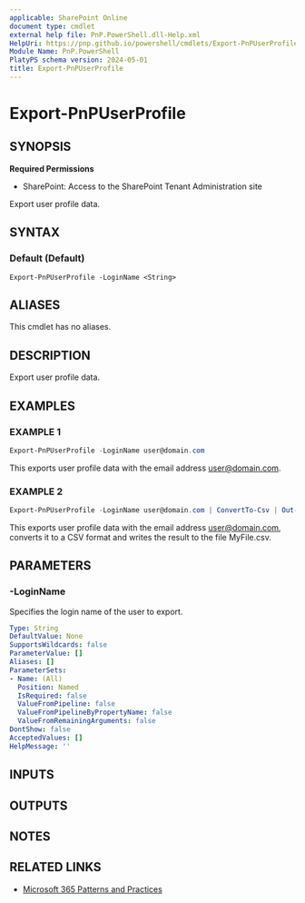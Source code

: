```yaml
---
applicable: SharePoint Online
document type: cmdlet
external help file: PnP.PowerShell.dll-Help.xml
HelpUri: https://pnp.github.io/powershell/cmdlets/Export-PnPUserProfile.html
Module Name: PnP.PowerShell
PlatyPS schema version: 2024-05-01
title: Export-PnPUserProfile
---
```


# Export-PnPUserProfile

## SYNOPSIS

**Required Permissions**

* SharePoint: Access to the SharePoint Tenant Administration site

Export user profile data.

## SYNTAX

### Default (Default)

```
Export-PnPUserProfile -LoginName <String>
```

## ALIASES

This cmdlet has no aliases.

## DESCRIPTION

Export user profile data.

## EXAMPLES

### EXAMPLE 1

```powershell
Export-PnPUserProfile -LoginName user@domain.com
```

This exports user profile data with the email address user@domain.com.

### EXAMPLE 2

```powershell
Export-PnPUserProfile -LoginName user@domain.com | ConvertTo-Csv | Out-File MyFile.csv
```

This exports user profile data with the email address user@domain.com, converts it to a CSV format and writes the result to the file MyFile.csv.

## PARAMETERS

### -LoginName

Specifies the login name of the user to export.

```yaml
Type: String
DefaultValue: None
SupportsWildcards: false
ParameterValue: []
Aliases: []
ParameterSets:
- Name: (All)
  Position: Named
  IsRequired: false
  ValueFromPipeline: false
  ValueFromPipelineByPropertyName: false
  ValueFromRemainingArguments: false
DontShow: false
AcceptedValues: []
HelpMessage: ''
```

## INPUTS

## OUTPUTS

## NOTES

## RELATED LINKS

- [Microsoft 365 Patterns and Practices](https://aka.ms/m365pnp)
